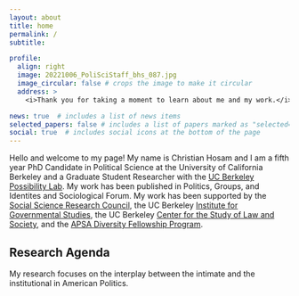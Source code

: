 ```yaml
---
layout: about
title: home
permalink: /
subtitle: 

profile:
  align: right
  image: 20221006_PoliSciStaff_bhs_087.jpg
  image_circular: false # crops the image to make it circular
  address: >
    <i>Thank you for taking a moment to learn about me and my work.</i>

news: true  # includes a list of news items
selected_papers: false # includes a list of papers marked as "selected={true}"
social: true  # includes social icons at the bottom of the page
---
```


Hello and welcome to my page! My name is Christian Hosam and I am a fifth year PhD Candidate in Political Science at the University of California Berkeley and a Graduate Student Researcher with the [UC Berkeley Possibility Lab](https://possibilitylab.berkeley.edu). My work has been published in Politics, Groups, and Identites and Sociological Forum. My work has been supported by the [Social Science Research Council](https://www.ssrc.org/programs/drugs-security-and-democracy-program/democratic-anxieties-in-the-americas-research-grants/grantees/), the UC Berkeley [Institute for Governmental Studies](https://igs.berkeley.edu/student-opportunities/awards-grants), the UC Berkeley [Center for the Study of Law and Society](https://csls.berkeley.edu), and the [APSA Diversity Fellowship Program](https://apsanet.org/dfp). 
  
 ## Research Agenda 
 
 My research focuses on the interplay between the intimate and the institutional in American Politics.  
